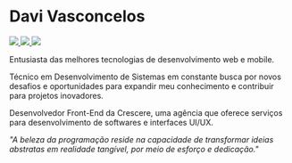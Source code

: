 # Davi Vasconcelos
<div style="display: inline-block"> 

<a href="https://www.linkedin.com/in/davi-vasconcelos-souza-236170234" target="_blank">
  <img src="https://img.shields.io/badge/-LinkedIn-6e2dbd?style=flat-square&logo=linkedin&logoColor=white" target="_blank">
</a> 
<a href="mailto:davivasconcelossouza7@gmail.com" target="_blank">
  <img src="https://img.shields.io/badge/-davivasconcelossouza7@gmail.com-6e2dbd?style=flat-square&logo=gmail&logoColor=white" target="_blank">
</a> 
<a href="https://www.workana.com/freelancer/1cc41fc99a51f3835fc5be25e88848ea" target="_blank">
  <img src="https://img.shields.io/badge/-Crescere-6e2dbd?style=flat-squaree&logo=workana&logoColor=white" target="_blank">
</a> 
</div>

Entusiasta das melhores tecnologias de desenvolvimento web e mobile.

Técnico em Desenvolvimento de Sistemas em constante busca por novos desafios e oportunidades para expandir meu conhecimento e contribuir para projetos inovadores. 

Desenvolvedor Front-End da Crescere, uma agência que oferece serviços para desenvolvimento de softwares e interfaces UI/UX.


<i>"A beleza da programação reside na capacidade de transformar ideias abstratas em realidade tangível, por meio de esforço e dedicação."<i>




